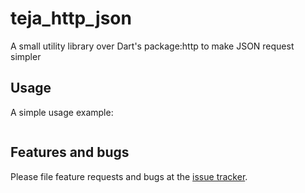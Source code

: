 # teja_http_json

A small utility library over Dart's package:http to make JSON request simpler

## Usage

A simple usage example:

```dart

```

## Features and bugs

Please file feature requests and bugs at the [issue tracker][tracker].

[tracker]: http://example.com/issues/replaceme
